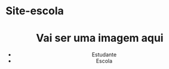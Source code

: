 
# Site-escola
<!DOCTYPE html>
<html lang="en">
<head>
    <meta charset="UTF-8">
    <meta http-equiv="X-UA-Compatible" content="IE=edge">
    <meta name="viewport" content="width=device-width, initial-scale=1.0">
</head>

</html>
<header>
    <h1>Vai ser uma imagem aqui</h1>
    <ul>
    <li>Estudante</li>
    <li>Escola</li>
    </ul>
    </header>
<link rel=”stylesheet” href=”style.css”>
